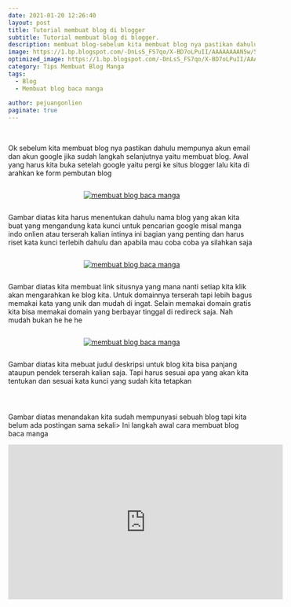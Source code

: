 ```yaml
---
date: 2021-01-20 12:26:40
layout: post
title: Tutorial membuat blog di blogger
subtitle: Tutorial membuat blog di blogger.
description: membuat blog-sebelum kita membuat blog nya pastikan dahulu mempunya akun email dan akun google jika sudah langkah selanjutnya yaitu membuat blog.
image: https://1.bp.blogspot.com/-DnLsS_FS7qo/X-BD7oLPuII/AAAAAAAAN5w/56C7De6-j8QG1Y5SXpiMf9B2ivT7gNOcACLcBGAsYHQ/s897/template.png
optimized_image: https://1.bp.blogspot.com/-DnLsS_FS7qo/X-BD7oLPuII/AAAAAAAAN5w/56C7De6-j8QG1Y5SXpiMf9B2ivT7gNOcACLcBGAsYHQ/s897/template.png
category: Tips Membuat Blog Manga
tags:
  - Blog
  - Membuat blog baca manga
  
author: pejuangonlien
paginate: true
--- 
```


<p>&nbsp;</p>
<p>Ok sebelum kita membuat blog nya pastikan dahulu mempunya akun email dan akun google jika sudah langkah selanjutnya yaitu membuat blog. Awal yang harus kita buka setelah google yaitu pergi ke situs blogger lalu kita di arahkan ke form pembutan blog </p>
<div class="separator" style="clear: both;"><a href="https://1.bp.blogspot.com/-wUD1JuVI3Ew/X7FHJZiag9I/AAAAAAAANhA/n0tBUK7p9I4n5EYPb6I5C42-9iagRSBWwCLcBGAsYHQ/s0/membuatjudul.png" style="display: block; padding: 1em 0px; text-align: center;"><img alt="membuat blog baca manga" border="0" data-original-height="472" data-original-width="1020" src="https://1.bp.blogspot.com/-wUD1JuVI3Ew/X7FHJZiag9I/AAAAAAAANhA/n0tBUK7p9I4n5EYPb6I5C42-9iagRSBWwCLcBGAsYHQ/s16000/membuatjudul.png" title="membuat blog baca manga" /></a></div>

<p>Gambar diatas kita harus menentukan dahulu nama blog yang akan kita buat yang mengandung kata kunci untuk pencarian google misal manga indo onlien atau terserah kalian intinya ini bagian yang penting dan harus riset kata kunci terlebih dahulu dan apabila mau coba coba ya silahkan saja</p>
<div class="separator" style="clear: both;"><a href="https://1.bp.blogspot.com/-3H13oPPJObo/X7FHOFE5R8I/AAAAAAAANhE/T7uv0fDJoAAdKMxhZcKS6uW04g4-Q-lXACLcBGAsYHQ/s0/namasitus.png" style="display: block; padding: 1em 0px; text-align: center;"><img alt="membuat blog baca manga" border="0" data-original-height="448" data-original-width="983" src="https://1.bp.blogspot.com/-3H13oPPJObo/X7FHOFE5R8I/AAAAAAAANhE/T7uv0fDJoAAdKMxhZcKS6uW04g4-Q-lXACLcBGAsYHQ/s16000/namasitus.png" title="membuat blog baca manga" /></a></div>

<p>Gambar diatas kita membuat link situsnya yang mana nanti setiap kita klik akan mengarahkan ke blog kita. Untuk domainnya terserah tapi lebih bagus memakai kata yang unik dan mudah di ingat. Selain memakai domain gratis kita bisa memakai domain yang berbayar tinggal di redireck saja. Nah mudah bukan he he he </p>
<div class="separator" style="clear: both;"><a href="https://1.bp.blogspot.com/-IIcqp2mNr9w/X7FHS9ZgxtI/AAAAAAAANhI/Jc-yr9unD4EYzHY9k0Rjw1OtoD1WaNSGQCLcBGAsYHQ/s0/membuatjudul.png" style="display: block; padding: 1em 0px; text-align: center;"><img alt="membuat blog baca manga" border="0" data-original-height="472" data-original-width="1020" src="https://1.bp.blogspot.com/-IIcqp2mNr9w/X7FHS9ZgxtI/AAAAAAAANhI/Jc-yr9unD4EYzHY9k0Rjw1OtoD1WaNSGQCLcBGAsYHQ/s16000/membuatjudul.png" title="membuat blog baca manga" /></a></div>

<p>Gambar diatas kita mebuat judul deskripsi untuk blog kita bisa panjang ataupun pendek terserah kalian saja. Tapi harus sesuai apa yang akan kita tentukan dan sesuai kata kunci yang sudah kita tetapkan</p>
<div class="separator" style="clear: both;"><a href="https://1.bp.blogspot.com/-7tfFjaecbAo/X7FHWkoX4VI/AAAAAAAANhM/iZcubJEAnPQztkt5y-Dw24ftxis-m43wwCLcBGAsYHQ/s0/end.png" style="display: block; padding: 1em 0px; text-align: center;"><img alt="" border="0" data-original-height="438" data-original-width="983" src="https://1.bp.blogspot.com/-7tfFjaecbAo/X7FHWkoX4VI/AAAAAAAANhM/iZcubJEAnPQztkt5y-Dw24ftxis-m43wwCLcBGAsYHQ/s0/end.png" /></a></div>
<p>Gambar diatas menandakan kita sudah mempunyasi sebuah blog tapi kita belum ada postingan sama sekali&gt; Ini langkah awal cara membuat blog baca manga</p>

<iframe allow="accelerometer; autoplay; clipboard-write; encrypted-media; gyroscope; picture-in-picture" allowfullscreen="" frameborder="0" height="315" src="https://www.youtube.com/embed/PWMkCR4iFnA" width="560"></iframe>